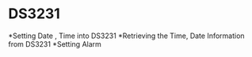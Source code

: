 # DS3231
*Setting Date , Time into DS3231
*Retrieving the Time, Date Information from DS3231
*Setting Alarm
